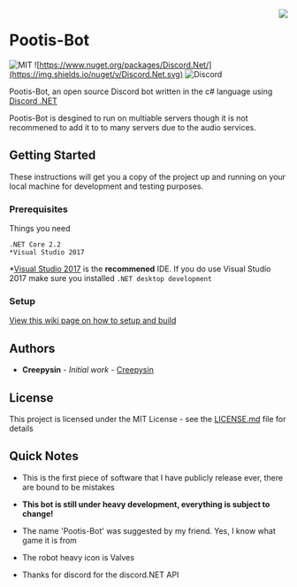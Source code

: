 <img src="https://raw.githubusercontent.com/CreepysinProjects/Pootis-Bot/master/Pootis-Bot/icon.ico" align="right" />

# Pootis-Bot 

![MIT](https://img.shields.io/github/license/mashape/apistatus.svg) ![https://www.nuget.org/packages/Discord.Net/](https://img.shields.io/nuget/v/Discord.Net.svg) ![Discord](https://img.shields.io/discord/424080906232266753.svg)

Pootis-Bot, an open source Discord bot written in the c# language using [Discord .NET](https://github.com/RogueException/Discord.Net)

Pootis-Bot is desgined to run on multiable servers though it is not recommened to add it to to many servers due to the audio services.

## Getting Started

These instructions will get you a copy of the project up and running on your local machine for development and testing purposes.

### Prerequisites

Things you need

```
.NET Core 2.2
*Visual Studio 2017
```

*[Visual Studio 2017](https://visualstudio.microsoft.com) is the **recommened** IDE. If you do use Visual Studio 2017 make sure you installed `.NET desktop development` 

### Setup

[View this wiki page on how to setup and build](https://github.com/CreepysinProjects/Pootis-Bot/wiki/Building-Pootis-Bot)

## Authors

* **Creepysin** - *Initial work* - [Creepysin](https://github.com/CreepysinStudios)

## License

This project is licensed under the MIT License - see the [LICENSE.md](https://github.com/CreepysinProjects/Pootis-Bot/blob/master/LICENSE) file for details

## Quick Notes

* This is the first piece of software that I have publicly release ever, there are bound to be mistakes
* **This bot is still under heavy development, everything is subject to change!**
* The name 'Pootis-Bot' was suggested by my friend. Yes, I know what game it is from

* The robot heavy icon is Valves
* Thanks for discord for the discord.NET API
